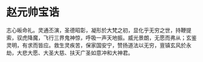 # 赵元帅宝诰

志心皈命礼。灵通丕演，圣德昭彰，凝形於大梵之初，显化乎无穷之世，持鞭提索，驭虎降魔，飞行三界鬼神惊，呼吸一声天地振。威光景朗，无愿而弗从；玄鉴灵明，有求而皆应。救生灵疾苦，保家国安宁，赞扬道法以无穷，亶镇玄风於永劫，大悲大愿、大圣大慈、扶天广圣如意冲和大神君。

